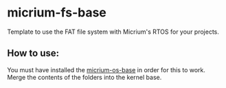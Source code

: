 # micrium-fs-base
Template to use the FAT file system with Micrium's RTOS for your projects.

## How to use:
You must have installed the [micrium-os-base](https://github.com/SijWoo/micrium-os-base.git) in order for this to work. Merge the contents of the folders into the kernel base.
